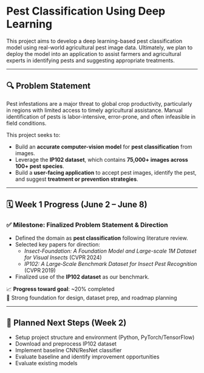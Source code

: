 # Pest Classification Using Deep Learning 

This project aims to develop a deep learning-based pest classification model using real-world agricultural pest image data. Ultimately, we plan to deploy the model into an application to assist farmers and agricultural experts in identifying pests and suggesting appropriate treatments.

---

## 🔍 Problem Statement

Pest infestations are a major threat to global crop productivity, particularly in regions with limited access to timely agricultural assistance. Manual identification of pests is labor-intensive, error-prone, and often infeasible in field conditions.

This project seeks to:
- Build an **accurate computer-vision model** for **pest classification** from images.
- Leverage the **IP102 dataset**, which contains **75,000+ images across 100+ pest species**.
- Build a **user-facing application** to accept pest images, identify the pest, and suggest **treatment or prevention strategies**.

---

## 🗓️ Week 1 Progress (June 2 – June 8)

### ✅ Milestone: Finalized Problem Statement & Direction

- Defined the domain as **pest classification** following literature review.
- Selected key papers for direction:
  - *Insect-Foundation: A Foundation Model and Large-scale 1M Dataset for Visual Insects* (CVPR 2024)
  - *IP102: A Large‑Scale Benchmark Dataset for Insect Pest Recognition* (CVPR 2019)
- Finalized use of the **IP102 dataset** as our benchmark.

📈 **Progress toward goal**: ~20% completed  
📌 Strong foundation for design, dataset prep, and roadmap planning

---

## 🔧 Planned Next Steps (Week 2)

- Setup project structure and environment (Python, PyTorch/TensorFlow)
- Download and preprocess IP102 dataset
- Implement baseline CNN/ResNet classifier
- Evaluate baseline and identify improvement opportunities
- Evaluate existing models 


